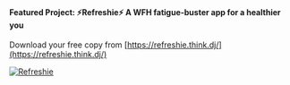 #### Featured Project: ⚡Refreshie⚡ A **WFH fatigue-buster** app for a healthier you

Download your free copy from [https://refreshie.think.dj/](https://refreshie.think.dj/)

[![Refreshie](https://i.ibb.co/tcGHdvp/refreshie-hero.png)](https://refreshie.think.dj/)

<!--
**thinkdj/thinkdj** is a ✨ _special_ ✨ repository because its `README.md` (this file) appears on your GitHub profile.
Here are some ideas to get you started:
- 🔭 I’m currently working on ...
- 🌱 I’m currently learning ...
- 👯 I’m looking to collaborate on ...
- 🤔 I’m looking for help with ...
- 💬 Ask me about ...
- 📫 How to reach me: ...
- 😄 Pronouns: ...
- ⚡ Fun fact: ...
-->
